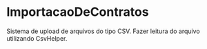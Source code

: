 # ImportacaoDeContratos
Sistema de upload de arquivos do tipo CSV.
Fazer leitura do arquivo utilizando CsvHelper.
